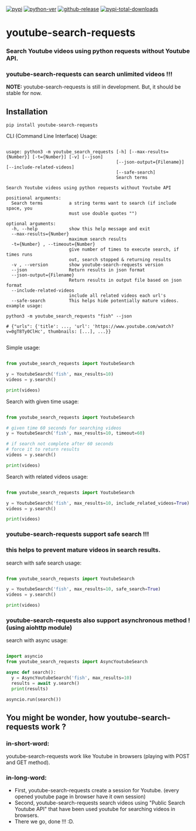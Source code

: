 [![pypi](https://img.shields.io/pypi/v/youtube-search-requests?style=plastic&logo=appveyor)](https://pypi.org/project/youtube-search-requests)
[![python-ver](https://img.shields.io/pypi/pyversions/youtube-search-requests?style=plastic&logo=appveyor)](https://pypi.org/project/youtube-search-requests)
[![github-release](https://img.shields.io/github/v/release/trollfist20/youtube-search-requests?style=plastic&logo=appveyor)](https://github.com/trollfist20/youtube-search-requests/releases)
[![pypi-total-downloads](https://img.shields.io/pypi/dm/youtube-search-requests?label=DOWNLOADS&style=plastic&logo=appveyor)](https://pypi.org/project/youtube-search-requests)


# youtube-search-requests
### Search Youtube videos using python requests without Youtube API.
### youtube-search-requests can search unlimited videos !!!

**NOTE:** youtube-search-requests is still in development. But, it should be stable for now.

## Installation
```
pip install youtube-search-requests
```

CLI (Command Line Interface) Usage:
```

usage: python3 -m youtube_search_requests [-h] [--max-results={Number}] [-t={Number}] [-v] [--json]
                                          [--json-output={Filename}] [--include-related-videos]
                                          [--safe-search]
                                          Search terms

Search Youtube videos using python requests without Youtube API

positional arguments:
  Search terms          a string terms want to search (if include space, you
                        must use double quotes "")

optional arguments:
  -h, --help            show this help message and exit
  --max-results={Number} 
                        maximum search results
  -t={Number} , --timeout={Number} 
                        give number of times to execute search, if times runs
                        out, search stopped & returning results
  -v , --version        show youtube-search-requests version
  --json                Return results in json format
  --json-output={Filename} 
                        Return results in output file based on json format
  --include-related-videos 
                        include all related videos each url's
  --safe-search         This helps hide potentially mature videos.
example usage:

python3 -m youtube_search_requests "fish" --json

# {"urls": {'title': ..., 'url': 'https://www.youtube.com/watch?v=0gT8Ty0ClHc', thumbnails: [...], ...}}


```

Simple usage:

```python

from youtube_search_requests import YoutubeSearch

y = YoutubeSearch('fish', max_results=10)
videos = y.search()

print(videos)
```

Search with given time usage:
```python

from youtube_search_requests import YoutubeSearch

# given time 60 seconds for searching videos
y = YoutubeSearch('fish', max_results=10, timeout=60) 

# if search not complete after 60 seconds
# force it to return results
videos = y.search()

print(videos)
```

Search with related videos usage:
```python

from youtube_search_requests import YoutubeSearch

y = YoutubeSearch('fish', max_results=10, include_related_videos=True) 
videos = y.search()

print(videos)

```

### youtube-search-requests support safe search !!!
### this helps to prevent mature videos in search results.

search with safe search usage:
```python

from youtube_search_requests import YoutubeSearch

y = YoutubeSearch('fish', max_results=10, safe_search=True) 
videos = y.search()

print(videos)

```

### youtube-search-requests also support asynchronous method ! (using aiohttp module)

search with async usage:
```python

import asyncio
from youtube_search_requests import AsyncYoutubeSearch

async def search():
  y = AsyncYoutubeSearch('fish', max_results=10)
  results = await y.search()
  print(results)

asyncio.run(search())
```

## You might be wonder, how youtube-search-requests work ?

### in-short-word:
youtube-search-requests work like Youtube in browsers (playing with POST and GET method).

### in-long-word:
- First, youtube-search-requests create a session for Youtube. (every opened youtube page in browser have it own session)
- Second, youtube-search-requests search videos using "Public Search Youtube API" that have been used youtube for searching videos in browsers.
- There we go, done !!! :D.

